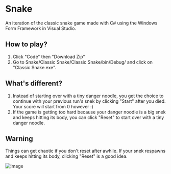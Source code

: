 # Snake
An iteration of the classic snake game made with C# using the Windows Form Framework in Visual Studio.

## How to play?
1. Click "Code" then "Download Zip"
2. Go to Snake/Classic Snake/Classic Snake/bin/Debug/ and click on "Classic Snake.exe".

## What's different?
1. Instead of starting over with a tiny danger noodle, you get the choice to continue with your previous run's snek by clicking "Start" after you died. Your score will start from 0 however :)
2. If the game is getting too hard because your danger noodle is a big snek and keeps hitting its body, you can click "Reset" to start over with a tiny danger noodle.

## Warning
Things can get chaotic if you don't reset after awhile. If your snek respawns and keeps hitting its body, clicking "Reset" is a good idea.

![image](https://user-images.githubusercontent.com/51338218/158134509-b2b4be69-e1f1-4ef1-b607-f7d5bfa9c14c.png)




